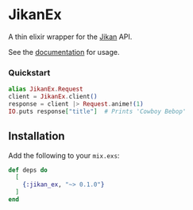 # JikanEx

A thin elixir wrapper for the [Jikan](https://github.com/jikan-me/jikan) API.

See the [documentation](https://hexdocs.pm/jikan_ex/0.1.0) for usage.

### Quickstart

```elixir
alias JikanEx.Request
client = JikanEx.client()
response = client |> Request.anime!(1)
IO.puts response["title"]  # Prints 'Cowboy Bebop'
```

## Installation

Add the following to your `mix.exs`:

```elixir
def deps do
  [
    {:jikan_ex, "~> 0.1.0"}
  ]
end
```
